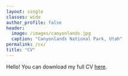 ```yaml
---
layout: single
classes: wide
author_profile: false
header:
  image: /images/canyonlands.jpg
  caption: "Canyonlands National Park, Utah"
permalink: /cv/
title: "CV"
---
```


Hello! You can download my full CV [here](https://github.com/clifmckee/CV-files/blob/3954aa30b4ce30577fa56d6d873d77bf7ce59bdd/McKee-CV.pdf).